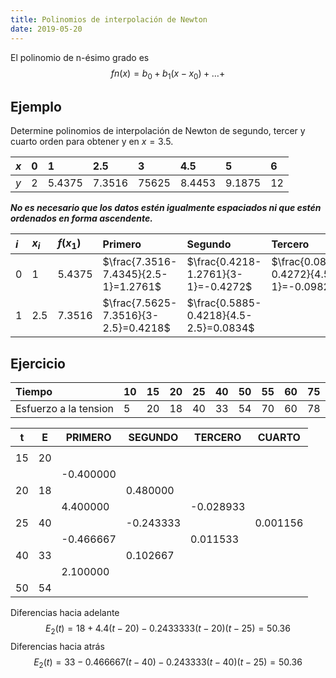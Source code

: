 ```yaml
---
title: Polinomios de interpolación de Newton
date: 2019-05-20
---
```


El polinomio de n-ésimo grado es
$$
  fn(x) = b_0 + b_1(x-x_0)+ \ldots +
$$

## Ejemplo

Determine polinomios de interpolación de Newton de segundo, tercer y cuarto orden para obtener y en $x = 3.5$.

| $x$  | 0    | 1      | 2.5    | 3     | 4.5    | 5      | 6    |
| :--- | :--- | :----- | :----- | :---- | :----- | :----- | :--- |
| $y$  | 2    | 5.4375 | 7.3516 | 75625 | 8.4453 | 9.1875 | 12   |

***No es necesario que los datos estén igualmente espaciados ni que estén ordenados en forma ascendente.***

| $i$  | $x_i$ | $f(x_1)$ | Primero                              | Segundo                                | Tercero                               | Cuarto                         |
| :--- | :---- | :------- | :----------------------------------- | :------------------------------------- | :------------------------------------ | :----------------------------- |
| 0    | 1     | 5.4375   | $\frac{7.3516-7.4345}{2.5-1}=1.2761$ | $\frac{0.4218-1.2761}{3-1}=-0.4272$    | $\frac{0.0834-0.4272}{4.5-1}=-0.0982$ | $\frac{0.1458-(-0.0982)}{5-1}$ |
| 1    | 2.5   | 7.3516   | $\frac{7.5625-7.3516}{3-2.5}=0.4218$ | $\frac{0.5885-0.4218}{4.5-2.5}=0.0834$ |

## Ejercicio

| Tiempo                | 10   | 15   | 20   | 25   | 40   | 50   | 55   | 60   | 75   |
| :-------------------- | :--- | :--- | :--- | :--- | :--- | :--- | :--- | :--- | :--- |
| Esfuerzo a la tension | 5    | 20   | 18   | 40   | 33   | 54   | 70   | 60   | 78   |

| t   | E   | PRIMERO   | SEGUNDO   | TERCERO   | CUARTO   |
| --- | --- | --------- | --------- | --------- | -------- |
|     |     |           |           |
| 15  | 20  |           |           |           |
|     |     | -0.400000 |           |           |
| 20  | 18  |           | 0.480000  |           |
|     |     | 4.400000  |           | -0.028933 |
| 25  | 40  |           | -0.243333 |           | 0.001156 |
|     |     | -0.466667 |           | 0.011533  |
| 40  | 33  |           | 0.102667  |           |
|     |     | 2.100000  |           |           |
| 50  | 54  |           |           |           |
Diferencias hacia adelante
$$
E_2 (t) = 18 + 4.4(t-20)-0.2433333(t-20)(t-25) = 50.36
$$
Diferencias hacia atrás
$$
E_2 (t) = 33 - 0.466667(t-40) - 0.243333(t-40)(t-25) = 50.36
$$
